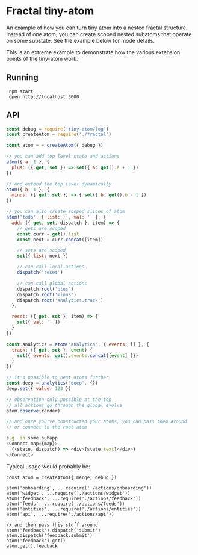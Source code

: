 # Fractal tiny-atom

An example of how you can turn tiny atom into a nested fractal structure. Instead of one atom, you can create scoped nested subatoms that operate on some substate. See the example below for mode details.

This is an extreme example to demonstrate how the various extension points of the tiny-atom work.

## Running

     npm start
     open http://localhost:3000

## API

```js
const debug = require('tiny-atom/log')
const createAtom = require('./fractal')

const atom = = createAtom({ debug })

// you can add top level state and actions
atom({ a: 1 }, {
  plus: ({ get, set }) => set({ a: get().a + 1 })
})

// and extend the top level dynamically
atom({ b: 1 }, {
  minus: ({ get, set }) => { set({ b: get().b - 1 })
})

// you can also create scoped slices of atom
atom('todo', { list: [], val: '' }, {
  add: ({ get, set, dispatch }, item) => {
    // gets are scoped
    const curr = get().list
    const next = curr.concat([item])

    // sets are scoped
    set({ list: next })

    // can call local actions
    dispatch('reset')

    // can call global actions
    dispatch.root('plus')
    dispatch.root('minus')
    dispatch.root('analytics.track')
  },

  reset: ({ get, set }, item) => {
    set({ val: '' })
  }
})

const analytics = atom('analytics', { events: [] }, {
  track: ({ get, set }, event) {
    set({ events: get().events.concat([event] )})
  }
})

// it's possible to nest atoms further
const deep = analytics('deep', {})
deep.set({ value: 123 })

// observation only possible at the top
// all actions go through the global evolve
atom.observe(render)

// and once you've constructed your atoms, you can pass them around
// or connect to the root atom

e.g. in some subapp
<Connect map={map}>
  {(state, dispatch) => <div>{state.text}</div>}
</Connect>
```

Typical usage would probably be:

```
const atom = createAtom({ merge, debug })

atom('onboarding', ...require('./actions/onboarding'))
atom('widget', ...require('./actions/widget'))
atom('feedback', ...require('./actions/feedback'))
atom('feeds', ...require('./actions/feeds'))
atom('entities', ...require('./actions/entities'))
atom('api', ...require('./actions/api'))

// and then pass this stuff around
atom('feedback').dispatch('submit')
atom.dispatch('feedback.submit')
atom('feedback').get()
atom.get().feedback
```
